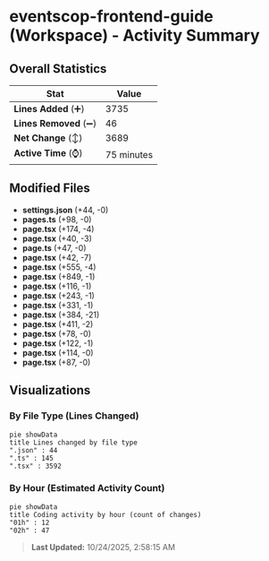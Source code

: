 # eventscop-frontend-guide (Workspace) - Activity Summary 

## Overall Statistics

| Stat                   | Value                                                             |
| ---------------------- | ----------------------------------------------------------------- |
| **Lines Added** (➕)   | 3735                                          |
| **Lines Removed** (➖) | 46                                        |
| **Net Change** (↕)    | 3689                |
| **Active Time** (⌚)   | 75 minutes |


## Modified Files
- **settings.json** (+44, -0)
- **pages.ts** (+98, -0)
- **page.tsx** (+174, -4)
- **page.tsx** (+40, -3)
- **page.ts** (+47, -0)
- **page.tsx** (+42, -7)
- **page.tsx** (+555, -4)
- **page.tsx** (+849, -1)
- **page.tsx** (+116, -1)
- **page.tsx** (+243, -1)
- **page.tsx** (+331, -1)
- **page.tsx** (+384, -21)
- **page.tsx** (+411, -2)
- **page.tsx** (+78, -0)
- **page.tsx** (+122, -1)
- **page.tsx** (+114, -0)
- **page.tsx** (+87, -0)

## Visualizations

### By File Type (Lines Changed)

```mermaid
pie showData
title Lines changed by file type
".json" : 44
".ts" : 145
".tsx" : 3592
```

### By Hour (Estimated Activity Count)

```mermaid
pie showData
title Coding activity by hour (count of changes)
"01h" : 12
"02h" : 47
```


> **Last Updated:** 10/24/2025, 2:58:15 AM